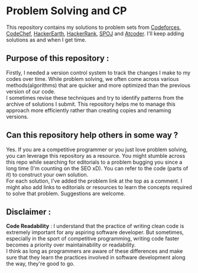 # Problem Solving and CP
This repository contains my solutions to problem sets from [Codeforces](https://codeforces.com/), [CodeChef](https://www.codechef.com/), [HackerEarth](https://www.hackerearth.com/practice/), [HackerRank](https://www.hackerrank.com/dashboard), [SPOJ](https://www.spoj.com/problems/classical/) and [Atcoder](https://atcoder.jp/). I'll keep adding solutions as and when I get time.

## Purpose of this repository :  
Firstly, I needed a version control system to track the changes I make to my codes over time. While problem solving, we often come across various methods(algorithms) that are quicker and more optimized than the previous version of our code.    
I sometimes revise these techniques and try to identify patterns from the archive of solutions I submit. This repository helps me to manage this approach more efficiently rather than creating copies and renaming versions.

## Can this repository help others in some way ?
Yes. If you are a competitive programmer or you just love problem solving, you can leverage this repository as a resource. You might stumble across this repo while searching for editorials to a problem bugging you since a long time (I'm counting on the SEO xD). You can refer to the code (parts of it) to construct your own solution.  
For each solution, I've added the problem link at the top as a comment. I might also add links to editorials or resources to learn the concepts required to solve that problem. Suggestions are welcome.

## Disclaimer :
**Code Readability** : I understand that the practice of writing clean code is extremely important for any aspiring software developer. But sometimes, especially in the sport of competitive programming, writing code faster becomes a priority over maintainability or readability.    
I think as long as programmers are aware of these differences and make sure that they learn the practices involved in software development along the way, they're good to go.